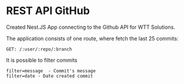 # REST API GitHub

Created Nest.JS App connecting to the Github API for WTT Solutions.

The application consists of one route, where fetch the last 25 commits:
````
GET: /:user/:repo/:branch
````
It is possible to filter commits
``````
filter=message  - Commit's message
filter=date - Date created commit
``````
